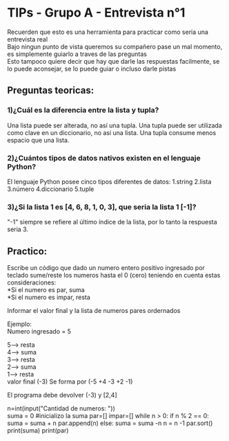 # TIPs - Grupo A - Entrevista n°1

Recuerden que esto es una herramienta para practicar como seria una entrevista real<br>
Bajo ningun punto de vista queremos su compañero pase un mal momento, es simplemente guiarlo a traves de las preguntas<br>
Esto tampoco quiere decir que hay que darle las respuestas facilmente, se lo puede aconsejar, se lo puede guiar o incluso darle pistas

## Preguntas teoricas:
### 1)¿Cuál es la diferencia entre la lista y tupla?

Una lista puede ser alterada, no así una tupla. 
Una tupla puede ser utilizada como clave en un diccionario, no así una lista.
Una tupla consume menos espacio que una lista.

### 2)¿Cuántos tipos de datos nativos existen en el lenguaje Python?

El lenguaje Python posee cinco tipos diferentes de datos: 
	1.string
	2.lista
	3.número
	4.diccionario
	5.tuple

### 3)¿Si la lista 1 es [4, 6, 8, 1, 0, 3], que seria la lista 1 [-1]?
"-1" siempre se refiere al último índice de la lista, por lo tanto la respuesta seria 3.


## Practico: 
Escribe un código que dado un numero entero positivo ingresado por teclado sume/reste los numeros hasta el 0 (cero) teniendo en cuenta estas consideraciones:<br>
*Si el numero es par, suma<br>
*Si el numero es impar, resta<br>

Informar el valor final y la lista de numeros pares ordernados<br>

Ejemplo: <br>
Numero ingresado = 5<br>

5--> resta <br>
4--> suma<br>
3--> resta<br>
2--> suma<br>
1--> resta<br>
valor final (-3) Se forma por (-5 +4 -3 +2 -1) <br>

El programa debe devolver  (-3) y [2,4] <br>

n=int(input("Cantidad de numeros: "))  
suma = 0 #inicializo la suma
par=[]
impar=[]
while n > 0:
   if n % 2 == 0:
    suma = suma + n
    par.append(n)
   else:
    suma = suma -n 
   n = n -1
   par.sort()
print(suma)
print(par)
```
